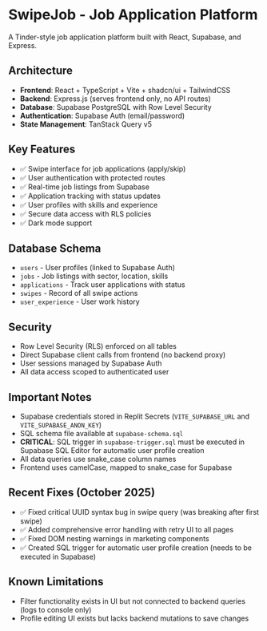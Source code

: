 # SwipeJob - Job Application Platform

A Tinder-style job application platform built with React, Supabase, and Express.

## Architecture

- **Frontend**: React + TypeScript + Vite + shadcn/ui + TailwindCSS
- **Backend**: Express.js (serves frontend only, no API routes)
- **Database**: Supabase PostgreSQL with Row Level Security
- **Authentication**: Supabase Auth (email/password)
- **State Management**: TanStack Query v5

## Key Features

- ✅ Swipe interface for job applications (apply/skip)
- ✅ User authentication with protected routes
- ✅ Real-time job listings from Supabase
- ✅ Application tracking with status updates
- ✅ User profiles with skills and experience
- ✅ Secure data access with RLS policies
- ✅ Dark mode support

## Database Schema

- `users` - User profiles (linked to Supabase Auth)
- `jobs` - Job listings with sector, location, skills
- `applications` - Track user applications with status
- `swipes` - Record of all swipe actions
- `user_experience` - User work history

## Security

- Row Level Security (RLS) enforced on all tables
- Direct Supabase client calls from frontend (no backend proxy)
- User sessions managed by Supabase Auth
- All data access scoped to authenticated user

## Important Notes

- Supabase credentials stored in Replit Secrets (`VITE_SUPABASE_URL` and `VITE_SUPABASE_ANON_KEY`)
- SQL schema file available at `supabase-schema.sql`
- **CRITICAL**: SQL trigger in `supabase-trigger.sql` must be executed in Supabase SQL Editor for automatic user profile creation
- All data queries use snake_case column names
- Frontend uses camelCase, mapped to snake_case for Supabase

## Recent Fixes (October 2025)

- ✅ Fixed critical UUID syntax bug in swipe query (was breaking after first swipe)
- ✅ Added comprehensive error handling with retry UI to all pages
- ✅ Fixed DOM nesting warnings in marketing components
- ✅ Created SQL trigger for automatic user profile creation (needs to be executed in Supabase)

## Known Limitations

- Filter functionality exists in UI but not connected to backend queries (logs to console only)
- Profile editing UI exists but lacks backend mutations to save changes
